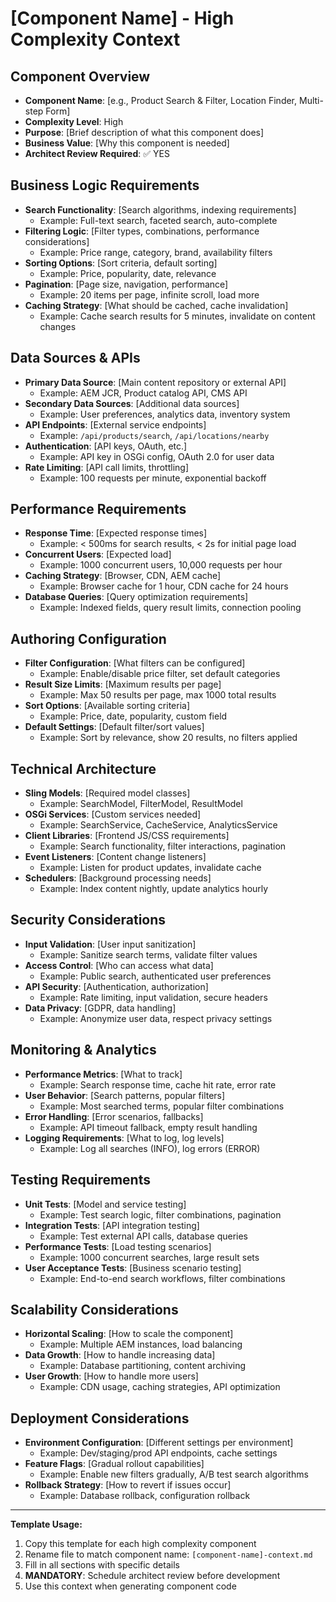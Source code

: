 # [Component Name] - High Complexity Context

## Component Overview
- **Component Name**: [e.g., Product Search & Filter, Location Finder, Multi-step Form]
- **Complexity Level**: High
- **Purpose**: [Brief description of what this component does]
- **Business Value**: [Why this component is needed]
- **Architect Review Required**: ✅ YES

## Business Logic Requirements
- **Search Functionality**: [Search algorithms, indexing requirements]
  - Example: Full-text search, faceted search, auto-complete
- **Filtering Logic**: [Filter types, combinations, performance considerations]
  - Example: Price range, category, brand, availability filters
- **Sorting Options**: [Sort criteria, default sorting]
  - Example: Price, popularity, date, relevance
- **Pagination**: [Page size, navigation, performance]
  - Example: 20 items per page, infinite scroll, load more
- **Caching Strategy**: [What should be cached, cache invalidation]
  - Example: Cache search results for 5 minutes, invalidate on content changes

## Data Sources & APIs
- **Primary Data Source**: [Main content repository or external API]
  - Example: AEM JCR, Product catalog API, CMS API
- **Secondary Data Sources**: [Additional data sources]
  - Example: User preferences, analytics data, inventory system
- **API Endpoints**: [External service endpoints]
  - Example: `/api/products/search`, `/api/locations/nearby`
- **Authentication**: [API keys, OAuth, etc.]
  - Example: API key in OSGi config, OAuth 2.0 for user data
- **Rate Limiting**: [API call limits, throttling]
  - Example: 100 requests per minute, exponential backoff

## Performance Requirements
- **Response Time**: [Expected response times]
  - Example: < 500ms for search results, < 2s for initial page load
- **Concurrent Users**: [Expected load]
  - Example: 1000 concurrent users, 10,000 requests per hour
- **Caching Strategy**: [Browser, CDN, AEM cache]
  - Example: Browser cache for 1 hour, CDN cache for 24 hours
- **Database Queries**: [Query optimization requirements]
  - Example: Indexed fields, query result limits, connection pooling

## Authoring Configuration
- **Filter Configuration**: [What filters can be configured]
  - Example: Enable/disable price filter, set default categories
- **Result Size Limits**: [Maximum results per page]
  - Example: Max 50 results per page, max 1000 total results
- **Sort Options**: [Available sorting criteria]
  - Example: Price, date, popularity, custom field
- **Default Settings**: [Default filter/sort values]
  - Example: Sort by relevance, show 20 results, no filters applied

## Technical Architecture
- **Sling Models**: [Required model classes]
  - Example: SearchModel, FilterModel, ResultModel
- **OSGi Services**: [Custom services needed]
  - Example: SearchService, CacheService, AnalyticsService
- **Client Libraries**: [Frontend JS/CSS requirements]
  - Example: Search functionality, filter interactions, pagination
- **Event Listeners**: [Content change listeners]
  - Example: Listen for product updates, invalidate cache
- **Schedulers**: [Background processing needs]
  - Example: Index content nightly, update analytics hourly

## Security Considerations
- **Input Validation**: [User input sanitization]
  - Example: Sanitize search terms, validate filter values
- **Access Control**: [Who can access what data]
  - Example: Public search, authenticated user preferences
- **API Security**: [Authentication, authorization]
  - Example: Rate limiting, input validation, secure headers
- **Data Privacy**: [GDPR, data handling]
  - Example: Anonymize user data, respect privacy settings

## Monitoring & Analytics
- **Performance Metrics**: [What to track]
  - Example: Search response time, cache hit rate, error rate
- **User Behavior**: [Search patterns, popular filters]
  - Example: Most searched terms, popular filter combinations
- **Error Handling**: [Error scenarios, fallbacks]
  - Example: API timeout fallback, empty result handling
- **Logging Requirements**: [What to log, log levels]
  - Example: Log all searches (INFO), log errors (ERROR)

## Testing Requirements
- **Unit Tests**: [Model and service testing]
  - Example: Test search logic, filter combinations, pagination
- **Integration Tests**: [API integration testing]
  - Example: Test external API calls, database queries
- **Performance Tests**: [Load testing scenarios]
  - Example: 1000 concurrent searches, large result sets
- **User Acceptance Tests**: [Business scenario testing]
  - Example: End-to-end search workflows, filter combinations

## Scalability Considerations
- **Horizontal Scaling**: [How to scale the component]
  - Example: Multiple AEM instances, load balancing
- **Data Growth**: [How to handle increasing data]
  - Example: Database partitioning, content archiving
- **User Growth**: [How to handle more users]
  - Example: CDN usage, caching strategies, API optimization

## Deployment Considerations
- **Environment Configuration**: [Different settings per environment]
  - Example: Dev/staging/prod API endpoints, cache settings
- **Feature Flags**: [Gradual rollout capabilities]
  - Example: Enable new filters gradually, A/B test search algorithms
- **Rollback Strategy**: [How to revert if issues occur]
  - Example: Database rollback, configuration rollback

---

**Template Usage:**
1. Copy this template for each high complexity component
2. Rename file to match component name: `[component-name]-context.md`
3. Fill in all sections with specific details
4. **MANDATORY**: Schedule architect review before development
5. Use this context when generating component code

